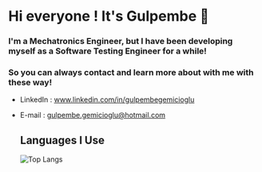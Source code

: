# Hi everyone ! It's Gulpembe 🌷

### I'm a Mechatronics Engineer, but I have been developing myself as a Software Testing Engineer for a while!


### So you can always contact and learn more about with me with these way!
- LinkedIn : www.linkedin.com/in/gulpembegemicioglu
- E-mail : gulpembe.gemicioglu@hotmail.com

  ## Languages I Use

  ![Top Langs](https://github-readme-stats.vercel.app/api/top-langs/?username=gulpembege&layout=compact&theme=radical)
 
